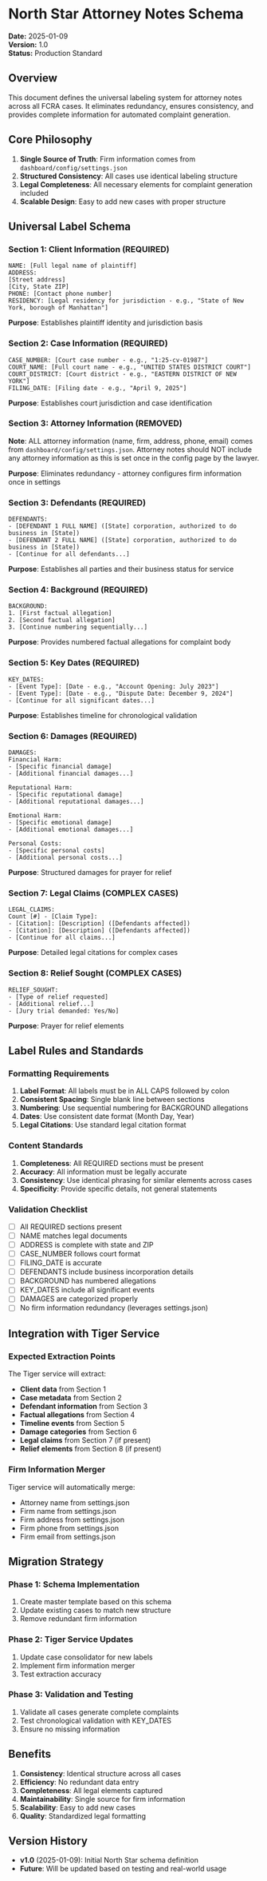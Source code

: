 # North Star Attorney Notes Schema

**Date:** 2025-01-09  
**Version:** 1.0  
**Status:** Production Standard

## Overview

This document defines the universal labeling system for attorney notes across all FCRA cases. It eliminates redundancy, ensures consistency, and provides complete information for automated complaint generation.

## Core Philosophy

1. **Single Source of Truth**: Firm information comes from `dashboard/config/settings.json`
2. **Structured Consistency**: All cases use identical labeling structure
3. **Legal Completeness**: All necessary elements for complaint generation included
4. **Scalable Design**: Easy to add new cases with proper structure

## Universal Label Schema

### **Section 1: Client Information (REQUIRED)**

```
NAME: [Full legal name of plaintiff]
ADDRESS: 
[Street address]
[City, State ZIP]
PHONE: [Contact phone number]
RESIDENCY: [Legal residency for jurisdiction - e.g., "State of New York, borough of Manhattan"]
```

**Purpose**: Establishes plaintiff identity and jurisdiction basis

### **Section 2: Case Information (REQUIRED)**

```
CASE_NUMBER: [Court case number - e.g., "1:25-cv-01987"]
COURT_NAME: [Full court name - e.g., "UNITED STATES DISTRICT COURT"]
COURT_DISTRICT: [Court district - e.g., "EASTERN DISTRICT OF NEW YORK"]
FILING_DATE: [Filing date - e.g., "April 9, 2025"]
```

**Purpose**: Establishes court jurisdiction and case identification

### **Section 3: Attorney Information (REMOVED)**

**Note**: ALL attorney information (name, firm, address, phone, email) comes from `dashboard/config/settings.json`. Attorney notes should NOT include any attorney information as this is set once in the config page by the lawyer.

**Purpose**: Eliminates redundancy - attorney configures firm information once in settings

### **Section 3: Defendants (REQUIRED)**

```
DEFENDANTS:
- [DEFENDANT 1 FULL NAME] ([State] corporation, authorized to do business in [State])
- [DEFENDANT 2 FULL NAME] ([State] corporation, authorized to do business in [State])
- [Continue for all defendants...]
```

**Purpose**: Establishes all parties and their business status for service

### **Section 4: Background (REQUIRED)**

```
BACKGROUND:
1. [First factual allegation]
2. [Second factual allegation]
3. [Continue numbering sequentially...]
```

**Purpose**: Provides numbered factual allegations for complaint body

### **Section 5: Key Dates (REQUIRED)**

```
KEY_DATES:
- [Event Type]: [Date - e.g., "Account Opening: July 2023"]
- [Event Type]: [Date - e.g., "Dispute Date: December 9, 2024"]
- [Continue for all significant dates...]
```

**Purpose**: Establishes timeline for chronological validation

### **Section 6: Damages (REQUIRED)**

```
DAMAGES:
Financial Harm:
- [Specific financial damage]
- [Additional financial damages...]

Reputational Harm:
- [Specific reputational damage]
- [Additional reputational damages...]

Emotional Harm:
- [Specific emotional damage]
- [Additional emotional damages...]

Personal Costs:
- [Specific personal costs]
- [Additional personal costs...]
```

**Purpose**: Structured damages for prayer for relief

### **Section 7: Legal Claims (COMPLEX CASES)**

```
LEGAL_CLAIMS:
Count [#] - [Claim Type]:
- [Citation]: [Description] ([Defendants affected])
- [Citation]: [Description] ([Defendants affected])
- [Continue for all claims...]
```

**Purpose**: Detailed legal citations for complex cases

### **Section 8: Relief Sought (COMPLEX CASES)**

```
RELIEF_SOUGHT:
- [Type of relief requested]
- [Additional relief...]
- [Jury trial demanded: Yes/No]
```

**Purpose**: Prayer for relief elements

## Label Rules and Standards

### **Formatting Requirements**

1. **Label Format**: All labels must be in ALL CAPS followed by colon
2. **Consistent Spacing**: Single blank line between sections
3. **Numbering**: Use sequential numbering for BACKGROUND allegations
4. **Dates**: Use consistent date format (Month Day, Year)
5. **Legal Citations**: Use standard legal citation format

### **Content Standards**

1. **Completeness**: All REQUIRED sections must be present
2. **Accuracy**: All information must be legally accurate
3. **Consistency**: Use identical phrasing for similar elements across cases
4. **Specificity**: Provide specific details, not general statements

### **Validation Checklist**

- [ ] All REQUIRED sections present
- [ ] NAME matches legal documents
- [ ] ADDRESS is complete with state and ZIP
- [ ] CASE_NUMBER follows court format
- [ ] FILING_DATE is accurate
- [ ] DEFENDANTS include business incorporation details
- [ ] BACKGROUND has numbered allegations
- [ ] KEY_DATES include all significant events
- [ ] DAMAGES are categorized properly
- [ ] No firm information redundancy (leverages settings.json)

## Integration with Tiger Service

### **Expected Extraction Points**

The Tiger service will extract:
- **Client data** from Section 1
- **Case metadata** from Section 2
- **Defendant information** from Section 3
- **Factual allegations** from Section 4
- **Timeline events** from Section 5
- **Damage categories** from Section 6
- **Legal claims** from Section 7 (if present)
- **Relief elements** from Section 8 (if present)

### **Firm Information Merger**

Tiger service will automatically merge:
- Attorney name from settings.json
- Firm name from settings.json
- Firm address from settings.json
- Firm phone from settings.json
- Firm email from settings.json

## Migration Strategy

### **Phase 1: Schema Implementation**
1. Create master template based on this schema
2. Update existing cases to match new structure
3. Remove redundant firm information

### **Phase 2: Tiger Service Updates**
1. Update case consolidator for new labels
2. Implement firm information merger
3. Test extraction accuracy

### **Phase 3: Validation and Testing**
1. Validate all cases generate complete complaints
2. Test chronological validation with KEY_DATES
3. Ensure no missing information

## Benefits

1. **Consistency**: Identical structure across all cases
2. **Efficiency**: No redundant data entry
3. **Completeness**: All legal elements captured
4. **Maintainability**: Single source for firm information
5. **Scalability**: Easy to add new cases
6. **Quality**: Standardized legal formatting

## Version History

- **v1.0** (2025-01-09): Initial North Star schema definition
- **Future**: Will be updated based on testing and real-world usage
